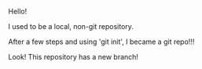 Hello!

I used to be a local, non-git repository.

After a few steps and using 'git init', I became a git repo!!!

Look! This repository has a new branch!
